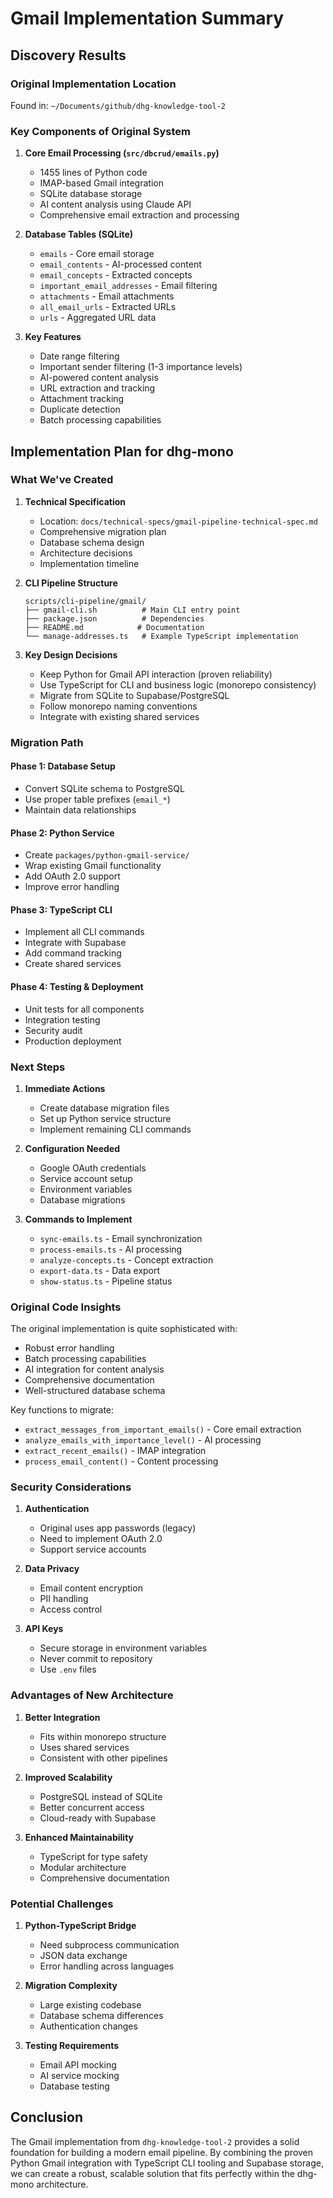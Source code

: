 # Gmail Implementation Summary

## Discovery Results

### Original Implementation Location
Found in: `~/Documents/github/dhg-knowledge-tool-2`

### Key Components of Original System

1. **Core Email Processing (`src/dbcrud/emails.py`)**
   - 1455 lines of Python code
   - IMAP-based Gmail integration
   - SQLite database storage
   - AI content analysis using Claude API
   - Comprehensive email extraction and processing

2. **Database Tables (SQLite)**
   - `emails` - Core email storage
   - `email_contents` - AI-processed content
   - `email_concepts` - Extracted concepts
   - `important_email_addresses` - Email filtering
   - `attachments` - Email attachments
   - `all_email_urls` - Extracted URLs
   - `urls` - Aggregated URL data

3. **Key Features**
   - Date range filtering
   - Important sender filtering (1-3 importance levels)
   - AI-powered content analysis
   - URL extraction and tracking
   - Attachment tracking
   - Duplicate detection
   - Batch processing capabilities

## Implementation Plan for dhg-mono

### What We've Created

1. **Technical Specification**
   - Location: `docs/technical-specs/gmail-pipeline-technical-spec.md`
   - Comprehensive migration plan
   - Database schema design
   - Architecture decisions
   - Implementation timeline

2. **CLI Pipeline Structure**
   ```
   scripts/cli-pipeline/gmail/
   ├── gmail-cli.sh          # Main CLI entry point
   ├── package.json          # Dependencies
   ├── README.md            # Documentation
   └── manage-addresses.ts   # Example TypeScript implementation
   ```

3. **Key Design Decisions**
   - Keep Python for Gmail API interaction (proven reliability)
   - Use TypeScript for CLI and business logic (monorepo consistency)
   - Migrate from SQLite to Supabase/PostgreSQL
   - Follow monorepo naming conventions
   - Integrate with existing shared services

### Migration Path

#### Phase 1: Database Setup
- Convert SQLite schema to PostgreSQL
- Use proper table prefixes (`email_*`)
- Maintain data relationships

#### Phase 2: Python Service
- Create `packages/python-gmail-service/`
- Wrap existing Gmail functionality
- Add OAuth 2.0 support
- Improve error handling

#### Phase 3: TypeScript CLI
- Implement all CLI commands
- Integrate with Supabase
- Add command tracking
- Create shared services

#### Phase 4: Testing & Deployment
- Unit tests for all components
- Integration testing
- Security audit
- Production deployment

### Next Steps

1. **Immediate Actions**
   - Create database migration files
   - Set up Python service structure
   - Implement remaining CLI commands

2. **Configuration Needed**
   - Google OAuth credentials
   - Service account setup
   - Environment variables
   - Database migrations

3. **Commands to Implement**
   - `sync-emails.ts` - Email synchronization
   - `process-emails.ts` - AI processing
   - `analyze-concepts.ts` - Concept extraction
   - `export-data.ts` - Data export
   - `show-status.ts` - Pipeline status

### Original Code Insights

The original implementation is quite sophisticated with:
- Robust error handling
- Batch processing capabilities
- AI integration for content analysis
- Comprehensive documentation
- Well-structured database schema

Key functions to migrate:
- `extract_messages_from_important_emails()` - Core email extraction
- `analyze_emails_with_importance_level()` - AI processing
- `extract_recent_emails()` - IMAP integration
- `process_email_content()` - Content processing

### Security Considerations

1. **Authentication**
   - Original uses app passwords (legacy)
   - Need to implement OAuth 2.0
   - Support service accounts

2. **Data Privacy**
   - Email content encryption
   - PII handling
   - Access control

3. **API Keys**
   - Secure storage in environment variables
   - Never commit to repository
   - Use `.env` files

### Advantages of New Architecture

1. **Better Integration**
   - Fits within monorepo structure
   - Uses shared services
   - Consistent with other pipelines

2. **Improved Scalability**
   - PostgreSQL instead of SQLite
   - Better concurrent access
   - Cloud-ready with Supabase

3. **Enhanced Maintainability**
   - TypeScript for type safety
   - Modular architecture
   - Comprehensive documentation

### Potential Challenges

1. **Python-TypeScript Bridge**
   - Need subprocess communication
   - JSON data exchange
   - Error handling across languages

2. **Migration Complexity**
   - Large existing codebase
   - Database schema differences
   - Authentication changes

3. **Testing Requirements**
   - Email API mocking
   - AI service mocking
   - Database testing

## Conclusion

The Gmail implementation from `dhg-knowledge-tool-2` provides a solid foundation for building a modern email pipeline. By combining the proven Python Gmail integration with TypeScript CLI tooling and Supabase storage, we can create a robust, scalable solution that fits perfectly within the dhg-mono architecture.